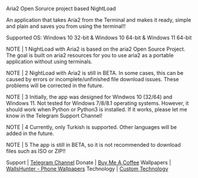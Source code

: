 Aria2 Open Sorurce project based NightLoad

An application that takes Aria2 from the Terminal and makes it ready, simple and plain and saves you from using the terminal!!

Supported OS: Windows 10 32-bit & Windows 10 64-bit & Windows 11 64-bit

NOTE | 1
NightLoad with Aria2 is based on the aria2 Open Source Project. The goal is built on aria2 resources for you to use aria2 as a portable application without using terminals.

NOTE | 2
NightLoad with Aria2 is still in BETA. In some cases, this can be caused by errors or incomplete/unfinished file download issues. These problems will be corrected in the future.

NOTE | 3
Initially, the app was designed for Windwos 10 (32/64) and Windows 11. Not tested for Windows 7/8/8.1 operating systems. However, it should work when Python or Python3 is installed. If it works, please let me know in the Telegram Support Channel!

NOTE | 4
Currently, only Turkish is supported. Other languages will be added in the future.

NOTE | 5
The app is still in BETA, so it is not recommended to download files such as ISO or ZIP!!

Support | [Telegram Channel](https://t.me/rrechzexegithub)
Donate | [Buy Me A Coffee](buymeacoffee.com/section)
Wallpapers | [WallsHunter - Phone Wallpapers](https://t.me/WallsHunterHQ)
Technology | [Custom Technology](https://t.me/customtechnology)
